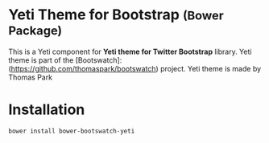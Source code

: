 Yeti Theme for Bootstrap <small>(Bower Package)</small>
=================

This is a Yeti component for **Yeti theme for Twitter Bootstrap** library.
Yeti theme is part of the [Bootswatch]:(https://github.com/thomaspark/bootswatch) project.
Yeti theme is made by Thomas Park

# Installation

`bower install bower-bootswatch-yeti`

